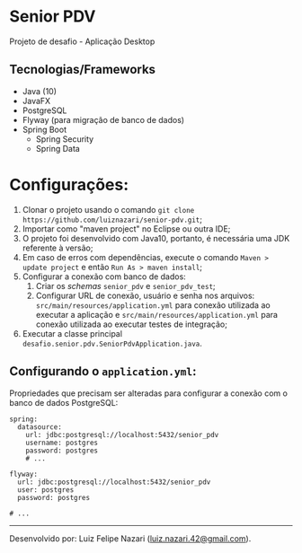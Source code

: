 # Senior PDV

Projeto de desafio - Aplicação Desktop

## Tecnologias/Frameworks

* Java (10)
* JavaFX
* PostgreSQL
* Flyway (para migração de banco de dados)
* Spring Boot
	* Spring Security
	* Spring Data

# Configurações:

1. Clonar o projeto usando o comando `git clone https://github.com/luiznazari/senior-pdv.git`;
2. Importar como "maven project" no Eclipse ou outra IDE;
3. O projeto foi desenvolvido com Java10, portanto, é necessária uma JDK referente à versão;
4. Em caso de erros com dependências, execute o comando `Maven > update project` e então `Run As > maven install`;
5. Configurar a conexão com banco de dados:
	1. Criar os _schemas_ `senior_pdv` e `senior_pdv_test`;
	2. Configurar URL de conexão, usuário e senha nos arquivos: `src/main/resources/application.yml` para conexão utilizada ao executar a aplicação e `src/main/resources/application.yml` para conexão utilizada ao executar testes de integração;
6. Executar a classe principal `desafio.senior.pdv.SeniorPdvApplication.java`.

## Configurando o `application.yml`:

Propriedades que precisam ser alteradas para configurar a conexão com o banco de dados PostgreSQL:
```
spring:
  datasource:
    url: jdbc:postgresql://localhost:5432/senior_pdv
    username: postgres
    password: postgres
    # ...

flyway:
  url: jdbc:postgresql://localhost:5432/senior_pdv
  user: postgres
  password: postgres
  
# ...
```

---

Desenvolvido por: Luiz Felipe Nazari (<luiz.nazari.42@gmail.com>).
